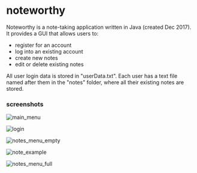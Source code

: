 # noteworthy
Noteworthy is a note-taking application written in Java (created Dec 2017). It provides a GUI that allows users to:

- register for an account
- log into an existing account
- create new notes
- edit or delete existing notes

All user login data is stored in "userData.txt". Each user has a text file named after them in the "notes" folder, where all their existing notes are stored.


### screenshots

![main_menu](https://user-images.githubusercontent.com/34670205/34549385-58278b1c-f0d6-11e7-8187-b25399f0b6c0.png)

![login](https://user-images.githubusercontent.com/34670205/34549393-601058cc-f0d6-11e7-86b7-59d23b3d1480.png)

![notes_menu_empty](https://user-images.githubusercontent.com/34670205/34549396-6537e392-f0d6-11e7-8ddd-3403f0b6b386.png)

![note_example](https://user-images.githubusercontent.com/34670205/34549403-6caa3760-f0d6-11e7-9eec-6bdc500a7e1f.png)

![notes_menu_full](https://user-images.githubusercontent.com/34670205/34549400-6792fde8-f0d6-11e7-9b2c-22864cd5c55e.png)
